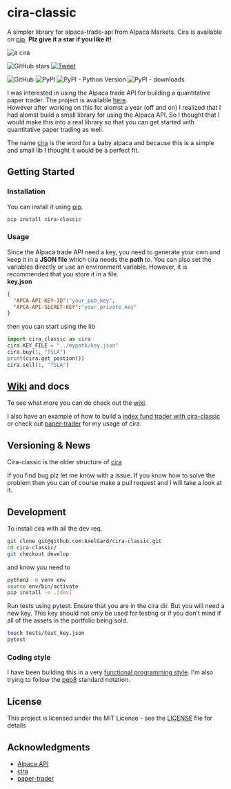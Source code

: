 # cira-classic
A simpler library for alpaca-trade-api from Alpaca Markets.
Cira is available on [pip](https://pypi.org/project/cira-classic/). **Plz give it a star if you like it!**

![a cira](https://external-content.duckduckgo.com/iu/?u=https%3A%2F%2Fi.pinimg.com%2F236x%2F5c%2F96%2Ff4%2F5c96f496d05b7826f7d0714b7bd282ad--love-drawings-draw-animals.jpg&f=1&nofb=1)

![GitHub stars](https://img.shields.io/github/stars/AxelGard/cira-classic?style=social)
[![Tweet](https://img.shields.io/twitter/url/http/shields.io.svg?style=social)](https://twitter.com/Axel_Gard)

![GitHub](https://img.shields.io/github/license/AxelGard/cira-classic?style=plastic)
![PyPI](https://img.shields.io/pypi/v/cira-classic)
![PyPI - Python Version](https://img.shields.io/pypi/pyversions/cira-classic)
![PyPI - downloads](https://img.shields.io/pypi/dm/cira-classic)

I was interested in using the Alpaca trade API for building a quantitative paper trader.
The project is available [here](https://github.com/AxelGard/paper-trader).<br>
However after working on this for alomst a year (off and on) I realized that I had alomst build a small library for using the Alpaca API.
So I thought that I would make this into a real library so that you can get started with quantitative paper trading as well.

The name [cira](https://en.wikipedia.org/wiki/cira) is the word for a baby alpaca and because this is a simple and small lib I thought it would be a perfect fit.


## Getting Started

### Installation
You can install it using [pip](https://pypi.org/project/cira-classic/).
```bash
pip install cira-classic
```

### Usage
Since the Alpaca trade API need a key, you need to generate your own and keep it in a **JSON file** which cira needs the **path** to.
You can also set the variables directly or use an environment variable. However, it is recommended that you store it in a file.<br>
**key.json**
```json
{
  "APCA-API-KEY-ID":"your_pub_key",
  "APCA-API-SECRET-KEY":"your_private_key"
}
```
then you can start using the lib
```python
import cira_classic as cira
cira.KEY_FILE = "../mypath/key.json"
cira.buy(1, "TSLA")
print(cira.get_postion())
cira.sell(1, "TSLA")
```

## [Wiki](https://github.com/AxelGard/cira/wiki) and docs

To see what more you can do check out the [wiki](https://github.com/AxelGard/cira-classic/wiki).

I also have an example of how to build a [index fund trader with cira-classic](https://axelgard.github.io/blog/cira/2020/08/20/cira-index-fund.html) or check out [paper-trader](https://github.com/AxelGard/paper-trader) for my usage of cira.

## Versioning & News

Cira-classic is the older structure of [cira](https://github.com/AxelGard/cira)

If you find bug plz let me know with a issue. If you know how to solve the problem then you can of course make a pull request and I will take a look at it.

## Development
To install cira with all the dev req.
```bash
git clone git@github.com:AxelGard/cira-classic.git
cd cira-classic/
git checkout develop
```
and know you need to  
```bash
python3 -m venv env
source env/bin/activate
pip install -e .[dev]
```
Run tests using pytest. Ensure that you are in the cira dir.
But you will need a new key. This key should not only be used for testing or if you don't mind if all of the assets in the portfolio being sold.   
```bash
touch tests/test_key.json
pytest
```


### Coding style
I have been building this in a very [functional programming style](https://en.wikipedia.org/wiki/Functional_programming). I'm also trying to follow the [pep8](https://pep8.org/) standard notation.

## License
This project is licensed under the MIT License - see the [LICENSE](LICENSE.txt) file for details


## Acknowledgments

* [Alpaca API](https://alpaca.markets/)
* [cira](https://github.com/AxelGard/cira-classic)
* [paper-trader](https://github.com/AxelGard/paper-trader)
